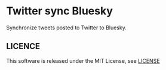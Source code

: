 # Twitter sync Bluesky

Synchronize tweets posted to Twitter to Bluesky.

## LICENCE
This software is released under the MIT License, see [LICENSE](./LICENCE)
